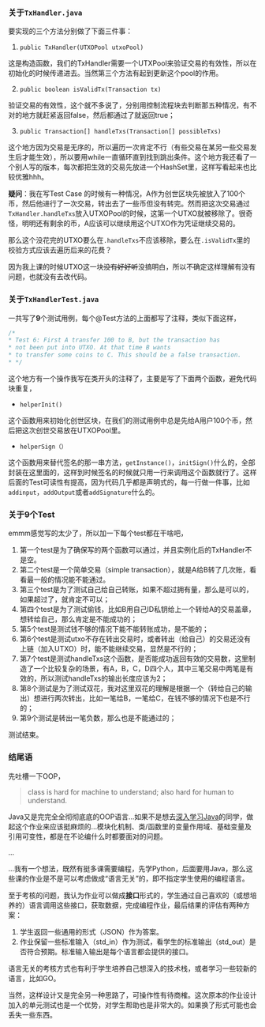 ### 关于`TxHandler.java`

要实现的三个方法分别做了下面三件事：

1. `public TxHandler(UTXOPool utxoPool)`

这是构造函数，我们的TxHandler需要一个UTXPool来验证交易的有效性，所以在初始化的时候传递进去。当然第三个方法有起到更新这个pool的作用。



2. `public boolean isValidTx(Transaction tx)`

验证交易的有效性，这个就不多说了，分别用控制流程块去判断那五种情况，有不对的地方就赶紧返回false，然后都通过了就返回true；



3. `public Transaction[] handleTxs(Transaction[] possibleTxs)`

这个地方因为交易是无序的，所以遍历一次肯定不行（有些交易在某另一些交易发生后才能生效），所以要用while一直循环直到找到跳出条件。这个地方我还看了一个别人写的版本，每次都把生效的交易先放进一个HashSet里，这样写看起来也比较优雅hhh。



**疑问**：我在写Test Case 的时候有一种情况，A作为创世区块先被放入了100个币，然后他进行了一次交易，转出去了一些币但没有转完。然而把这次交易通过`TxHandler.handleTxs`放入UTXOPool的时候，这第一个UTXO就被移除了。很奇怪，明明还有剩余的币，A应该可以继续用这个UTXO作为凭证继续交易的。

那么这个没花完的UTXO要么在`.handleTxs`不应该移除，要么在`.isValidTx`里的校验方式应该去遍历后来的花费？

因为我上课的时候UTXO这一块~~没有好好听~~没搞明白，所以不确定这样理解有没有问题，也就没有去改代码。



### 关于`TxHandlerTest.java`

一共写了**9**个测试用例，每个@Test方法的上面都写了注释，类似下面这样，

```java
/*
* Test 6: First A transfer 100 to B, but the transaction has 
* not been put into UTXO. At that time B wants
* to transfer some coins to C. This should be a false transaction.
* */
```

这个地方有一个操作我写在类开头的注释了，主要是写了下面两个函数，避免代码块重复，

- `helperInit()`

这个函数用来初始化创世区块，在我们的测试用例中总是先给A用户100个币，然后把这次创世交易放在UTXOPool里。

- `helperSign（）`

这个函数用来替代签名的那一串方法，`getInstance()`，`initSign()`什么的，全部封装在这里面的，这样到时候签名的时候就只用一行来调用这个函数就行了。这样后面的Test可读性有提高，因为代码几乎都是声明式的，每一行做一件事，比如`addinput`，`addOutput`或者`addSignature`什么的。

### 关于9个Test

emmm感觉写的太少了，所以加一下每个test都在干啥吧，

1. 第一个test是为了确保写的两个函数可以通过，并且实例化后的TxHandler不是空。
2. 第二个test是一个简单交易（simple transaction），就是A给B转了几次账，看看最一般的情况能不能通过。
3. 第三个test是为了测试自己给自己转账，如果不超过拥有量，那么是可以的，如果超过了，就肯定不可以；
4. 第四个test是为了测试偷钱，比如B用自己ID私钥给上一个转给A的交易盖章，想转给自己，那么肯定是不能成功的；
5. 第5个test是测试钱不够的情况下能不能转账成功，是不能的；
6. 第6个test是测试utxo不存在转出交易时，或者转出（给自己）的交易还没有上链（加入UTXO）时，能不能继续交易，显然是不行的；
7. 第7个test是测试handleTxs这个函数，是否能成功返回有效的交易数，这里制造了一个比较复杂的场景，有A，B，C，D四个人，其中三笔交易中两笔是有效的，所以测试handleTxs的输出长度应该为2；
8. 第8个测试是为了测试双花，我对这里双花的理解是根据一个（转给自己的输出）想进行两次转出，比如一笔给B，一笔给C，在钱不够的情况下也是不行的；
9. 第9个测试是转出一笔负数，那么也是不能通过的；

测试结束。

### 结尾语

先吐槽一下OOP，

> class is hard for machine to understand; also hard for human to understand.

Java又是完完全全彻彻底底的OOP语言...如果不是想去<u>深入学习Java</u>的同学，做起这个作业来应该挺麻烦的...模块化机制、类/函数里的变量作用域、基础变量及引用可变性，都是在不论编什么时都要面对的问题。

...

...我有一个想法，既然有挺多课需要编程，先学Python，后面要用Java，那么这些课的作业是不是可以考虑做成“语言无关”的，即不指定学生使用的编程语言。

至于考核的问题，我认为作业可以做成**接口**形式的，学生通过自己喜欢的（或想培养的）语言调用这些接口，获取数据，完成编程作业，最后结果的评估有两种方案：

1. 学生返回一些通用的形式（JSON）作为答案。
2. 作业保留一些标准输入（std_in）作为测试，看学生的标准输出（std_out）是否符合预期。标准输入输出是每个语言都会提供的接口。

语言无关的考核方式也有利于学生培养自己想深入的技术栈，或者学习一些较新的语言，比如GO。

当然，这样设计又是完全另一种思路了，可操作性有待商榷。这次原本的作业设计加入的单元测试也是一个优势，对学生帮助也是非常大的。如果换了形式可能也会丢失一些东西。

